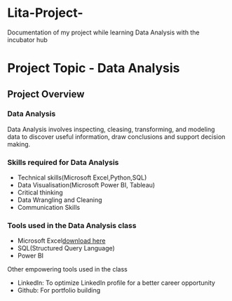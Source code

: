 # Lita-Project-
Documentation of my project while learning Data Analysis with the incubator hub

# Project Topic - Data Analysis 

## Project Overview
### Data Analysis
Data Analysis involves inspecting, cleasing, transforming, and modeling data to discover useful information, draw conclusions and support decision making.

### Skills required for Data Analysis
* Technical skills(Microsoft Excel,Python,SQL)
* Data Visualisation(Microsoft Power BI, Tableau)
* Critical thinking
* Data Wrangling and Cleaning 
* Communication Skills

### Tools used in the Data Analysis class
* Microsoft Excel[download here](http.//www.microsoft.com)
* SQL(Structured Query Language)
* Power BI

Other empowering tools used in the class
* LinkedIn: To optimize LinkedIn profile for a better career opportunity
* Github: For portfolio building 